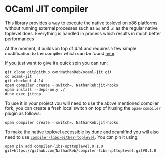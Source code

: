 # OCaml JIT compiler

This library provides a way to execute the native toplevel on x86 platforms without
running external processes such as `as` and `ln` as the regular native toplevel does.
Everything is handled in process which results in much better performances

At the moment, it builds on top of 4.14 and requires a few simple modification to the
compiler which can be found [here](https://github.com/NathanReb/ocaml/tree/jit-hooks).

If you just want to give it a quick spin you can run:
```
git clone git@github.com:NathanReb/ocaml-jit.git
cd ocaml-jit
git checkout 4-14
opam compiler create --switch=. NathanReb:jit-hooks
opam install --deps-only ./
dune exec jittop
```

To use it in your project you will need to use the above mentioned compiler fork,
you can create a fresh local switch on top of it using the `opam-compiler` plugin as
follows:
```
opam compiler create --switch=. NathanReb:jit-hooks
```

To make the native toplevel accessible by dune and ocamlfind you will also need to use
[`compiler-libs-either-toplevel`](https://github.com/NathanReb/compiler-libs-either-toplevel).
You can pin it using:
```
opam pin add compiler-libs-opttoplevel.0.1.0 git+https://github.com/NathanReb/compiler-libs-opttoplevel.git#0.1.0
```
